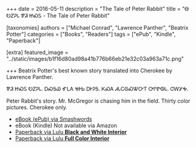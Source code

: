 +++
date = 2016-05-11
description = "The Tale of Peter Rabbit"
title = "Ꮎ ᎧᏃᎮᏓ ᏈᏘ ᏥᏍᏚ - The Tale of Peter Rabbit"

[taxonomies]
authors = ["Michael Conrad", "Lawrence Panther", "Beatrix Potter"]
categories = ["Books", "Readers"]
tags = ["ePub", "Kindle", "Paperback"]

[extra]
featured_image = "../static/images/b1f16d80ad98a41b776b66eb21e32c03a963a71c.png"

+++
Beatrix Potter's best known story translated into Cherokee by Lawrence Panther.
<!-- more -->
ᏈᏘ ᏥᏍᏚ ᎧᏃᎮᏓ. ᎠᏍᎦᏯ ᎹᏞᎪ ᏠᎨᏏ ᎠᎨᎮᎦ. ᏦᏍᎪ ᏗᏓᏟᎶᏍᏔᏅᎢ ᎤᎵᏑᏫᏓ. ᏣᎳᎩᎭ.

Peter Rabbit's story. Mr. McGregor is chasing him in the field. Thirty color pictures. Cherokee only.

* [eBook (ePub) via Smashwords](https://www.smashwords.com/books/view/1002303)
* eBook (Kindle) Not available via Amazon
* [Paperback via Lulu **Black and White Interior**](http://www.lulu.com/shop/michael-joyner-and-lawrence-panther-and-beatrix-potter/the-tale-of-peter-rabbit-na-kanoheda-kwiti-jisdu/paperback/product-22690839.html)
* [Paperback via Lulu **Full Color Interior**](http://www.lulu.com/shop/michael-joyner-and-lawrence-panther-and-beatrix-potter/the-tale-of-peter-rabbit-na-kanoheda-kwiti-jisdu/paperback/product-22691014.html)




